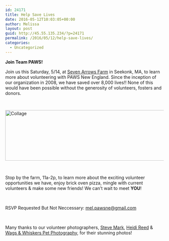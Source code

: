 ```yaml
---
id: 24171
title: Help Save Lives
date: 2016-05-12T10:03:05+00:00
author: Melissa
layout: post
guid: http://45.55.135.234/?p=24171
permalink: /2016/05/12/help-save-lives/
categories:
  - Uncategorized
---
```

**Join Team PAWS!**

Join us this Saturday, 5/14, at [Seven Arrows Farm](http://www.sevenarrowsfarm.com) in Seekonk, MA, to learn more about volunteering with PAWS New England. Since the inception of our organization in 2008, we have saved over 8,000 lives!! None of this would have been possible without the generosity of volunteers, fosters and donors.

&nbsp;

<img class="aligncenter size-medium wp-image-24180" src="https://pawsnewengland.com/wp-content/uploads/2016/05/Collage-640x160.jpg" alt="Collage" width="640" height="160" />

&nbsp;

Stop by the farm, 11a-2p, to learn more about the exciting volunteer opportunities we have, enjoy brick oven pizza, mingle with current volunteers & make some new friends! We can&#8217;t wait to meet **YOU**!

&nbsp;

RSVP Requested But Not Neccessary: mel.pawsne@gmail.com

&nbsp;

Many thanks to our volunteer photographers, [Steve Mark](http://www.stevemarkphoto.com), [Heidi Reed](http://www.heidireedphotography.com) & [Wags & Whiskers Pet Photography](http://www.wagsandwhiskerspetphoto.com), for their stunning photos!

&nbsp;